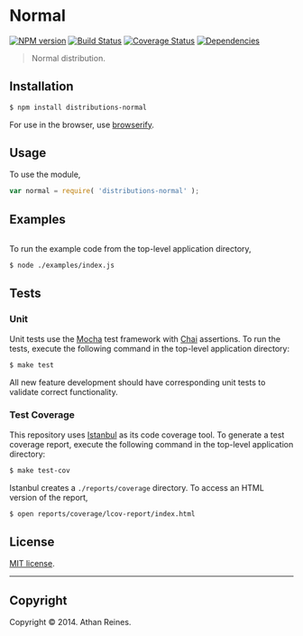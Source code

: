 Normal
===
[![NPM version][npm-image]][npm-url] [![Build Status][travis-image]][travis-url] [![Coverage Status][coveralls-image]][coveralls-url] [![Dependencies][dependencies-image]][dependencies-url]

> Normal distribution.


## Installation

``` bash
$ npm install distributions-normal
```

For use in the browser, use [browserify](https://github.com/substack/node-browserify).


## Usage

To use the module,

``` javascript
var normal = require( 'distributions-normal' );
```


## Examples

``` javascript

```

To run the example code from the top-level application directory,

``` bash
$ node ./examples/index.js
```


## Tests

### Unit

Unit tests use the [Mocha](http://visionmedia.github.io/mocha) test framework with [Chai](http://chaijs.com) assertions. To run the tests, execute the following command in the top-level application directory:

``` bash
$ make test
```

All new feature development should have corresponding unit tests to validate correct functionality.


### Test Coverage

This repository uses [Istanbul](https://github.com/gotwarlost/istanbul) as its code coverage tool. To generate a test coverage report, execute the following command in the top-level application directory:

``` bash
$ make test-cov
```

Istanbul creates a `./reports/coverage` directory. To access an HTML version of the report,

``` bash
$ open reports/coverage/lcov-report/index.html
```


## License

[MIT license](http://opensource.org/licenses/MIT). 


---
## Copyright

Copyright &copy; 2014. Athan Reines.


[npm-image]: http://img.shields.io/npm/v/distributions-normal.svg
[npm-url]: https://npmjs.org/package/distributions-normal

[travis-image]: http://img.shields.io/travis/distributions-io/normal/master.svg
[travis-url]: https://travis-ci.org/distributions-io/normal

[coveralls-image]: https://img.shields.io/coveralls/distributions-io/normal/master.svg
[coveralls-url]: https://coveralls.io/r/distributions-io/normal?branch=master

[dependencies-image]: http://img.shields.io/david/distributions-io/normal.svg
[dependencies-url]: https://david-dm.org/distributions-io/normal

[dev-dependencies-image]: http://img.shields.io/david/dev/distributions-io/normal.svg
[dev-dependencies-url]: https://david-dm.org/dev/distributions-io/normal

[github-issues-image]: http://img.shields.io/github/issues/distributions-io/normal.svg
[github-issues-url]: https://github.com/distributions-io/normal/issues